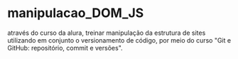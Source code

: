 # manipulacao_DOM_JS
através do curso da alura, treinar manipulação da estrutura de sites utilizando em conjunto o versionamento de código, por meio do curso "Git e GitHub: repositório, commit e versões".
